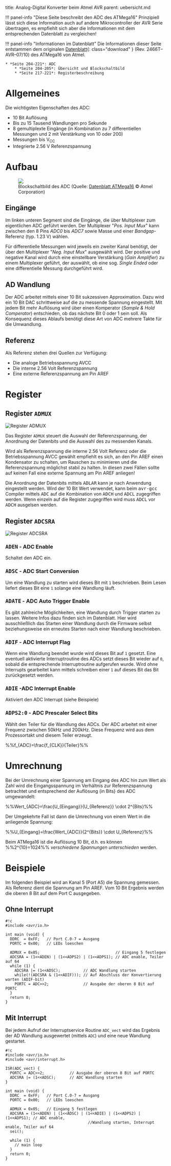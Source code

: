 title: Analog-Digital Konverter beim Atmel AVR
parent: uebersicht.md

!!! panel-info "Diese Seite beschreibt den ADC des ATMega16"
    Prinzipiell lässt sich diese Information auch auf andere Mikrocontroller der AVR Serie übertragen, es empfiehlt sich
    aber die Informationen mit dem entsprechenden Datenblatt zu vergleichen!

!!! panel-info "Informationen im Datenblatt"
    Die Informationen dieser Seite entstammen dem originalen [Datenblatt]({filename}atmel_atmega16.pdf){: class="download" }
    (Rev. 2466T–AVR–07/10) des ATMega16 von Atmel.

    * *Seite 204-221*: ADC
        * *Seite 204-205*: Übersicht und Blockschaltbild
        * *Seite 217-221*: Registerbeschreibung

# Allgemeines
Die wichtigsten Eigenschaften des ADC:

* 10 Bit Auflösung
* Bis zu 15 Tausend Wandlungen pro Sekunde
* 8 gemultiplexte Eingänge (in Kombination zu 7 differentiellen Messungen und 2 mit Verstärkung von 10 oder 200)
* Messungen bis V<sub>CC</sub>
* Integrierte 2.56 V Referenzspannung

# Aufbau
<figure><img src="{filename}avr_adc.svg"><figcaption>Blockschaltbild des ADC (Quelle: <a href="http://www.atmel.com/images/doc2466.pdf">Datenblatt ATMega16</a> &copy; Atmel Corporation)</figcaption></figure>

## Eingänge
Im linken unteren Segment sind die Eingänge, die über Multiplexer zum eigentlichen ADC geführt werden. Der Multiplexer "*Pos. Input Mux*" kann zwischen den 8 Pins *ADC0* bis *ADC7* sowie Masse und einer *Bandgap*-Referenz (typ. 1.23 V) wählen.

Für differentielle Messungen wird jeweils ein zweiter Kanal benötigt, der über den Multiplexer "*Neg. Input Mux*" ausgewählt wird. Der positive und negative Kanal wird durch eine einstellbare Verstärkung (*Gain Amplifier*) zu einem Multiplexer geführt, der auswählt, ob eine sog. *Single Ended* oder eine differentielle Messung durchgeführt wird.

## AD Wandlung
Der ADC arbeitet mittels einer 10 Bit sukzessiven Approximation. Dazu wird ein 10 Bit DAC schrittweise auf die zu messende Spannung eingestellt. Mit jedem Bit mehr Auflösung wird über einen Komperator (*Sample & Hold Comperator*) entschieden, ob das nächste Bit 0 oder 1 sein soll. Als Konsequenz dieses Ablaufs benötigt diese Art von ADC mehrere Takte für die Umwandlung.

## Referenz
Als Referenz stehen drei Quellen zur Verfügung:

* Die analoge Betriebsspannung AVCC
* Die interne 2.56 Volt Referenzspannung
* Eine externe Referenzspannung am Pin AREF

# Register
## Register `ADMUX`

![Register ADMUX]({filename}avr_adc_admux.svg)

Das Register `ADMUX` steuert die Auswahl der Referenzspannung, der Anordnung der Datenbits und die Auswahl des zu messenden Kanals.

Wird als Referenzspannung die interne 2.56 Volt Referenz oder die Betriebsspannung AVCC gewählt empfiehlt es sich, an den Pin AREF einen Kondensator zu schalten, um Rauschen zu minimieren und die Referenzspannung möglichst stabil zu halten. In diesen zwei Fällen sollte auf keinen Fall eine externe Spannung am Pin AREF anliegen!

Die Anordnung der Datenbits mittels <samp>ADLAR</samp> kann je nach Anwendung eingestellt werden. Wird der 10 Bit Wert verwendet, kann beim <samp>avr-gcc</samp> Compiler mittels <samp>ADC</samp> auf die Kombination von <samp>ADCH</samp> und <samp>ADCL</samp> zugegriffen werden. Wenn einzeln auf die Register zugegriffen wird muss <samp>ADCL</samp> vor <samp>ADCH</samp> ausgelsen werden.

## Register `ADCSRA`

![Register ADCSRA]({filename}avr_adc_adcsra.svg)

### <samp>ADEN</samp> - ADC Enable

Schaltet den ADC ein.

### <samp>ADSC</samp> - ADC Start Conversion

Um eine Wandlung zu starten wird dieses Bit mit `1` beschrieben. Beim Lesen liefert dieses Bit eine `1` solange eine Wandlung läuft.

### <samp>ADATE</samp> - ADC Auto Trigger Enable

Es gibt zahlreiche Möglichkeiten, eine Wandlung durch Trigger starten zu lassen. Weitere Infos dazu finden sich im Datenblatt. Hier wird ausschließlich das Starten einer Wandlung durch die Firmware selbst beziehungsweise ein erneutes Starten nach einer Wandlung beschrieben.

### <samp>ADIF</samp> - ADC Interrupt Flag

Wenn eine Wandlung beendet wurde wird dieses Bit auf `1` gesetzt. Eine eventuell aktivierte Interruptroutine des ADCs setzt dieses Bit wieder auf `0`, sobald die entsprechende Interruptroutine aufgerufen wurde. Wird ohne Interrupts gearbeitet kann mittels schreiben einer `1` auf dieses Bit das Bit zurückgesetzt werden.

### <samp>ADIE</samp> -ADC Interrupt Enable

Aktiviert den ADC Interrupt (siehe Beispiele)

### <samp>ADPS2:0</samp> - ADC Prescaler Select Bits

Wählt den Teiler für die Wandlung des ADCs. Der ADC arbeitet mit einer Frequenz zwischen 50kHz und 200kHz. Diese Frequenz wird aus dem Prozessortakt und diesem Teiler erzeugt.

%%f_{ADC}=\frac{f_{CLK}}{Teiler}%%

# Umrechnung

Bei der Umrechnung einer Spannung am Eingang des ADC hin zum Wert als Zahl wird die Eingangsspannung im Verhältnis zur
Referenzspannung betrachtet und entsprechend der Auflösung (in Bits} des ADC umgewandelt:

%%Wert_{ADC}=\frac{U_{Eingang}}{U_{Referenz}} \cdot 2^{Bits}%%

Der Umgekehrte Fall ist dann die Umrechnung von einem Wert in die anliegende Spannung:

%%U_{Eingang}=\frac{Wert_{ADC}}{2^{Bits}} \cdot U_{Referenz}%%

Beim ATMega16 ist die Auflösung 10 Bit, d.h. es können %%2^{10}=1024%% *verschiedene Spannungen unterschieden* werden.

# Beispiele
Im folgenden Beispiel wird an Kanal 5 (Port A5) die Spannung gemessen. Als Referenz dient die Spannung am Pin AREF. Vom
10 Bit Ergebnis werden die oberen 8 Bit auf dem Port C ausgegeben.

## Ohne Interrupt

    #!c
    #include <avr/io.h>

    int main (void) {
      DDRC  = 0xFF;   // Port C.0-7 = Ausgang
      PORTC = 0x00;   // LEDs loeschen

      ADMUX = 0x05;                                 // Eingang 5 festlegen
      ADCSRA = (1<<ADEN) | (1<<ADPS2) | (1<<ADPS1); // ADC enable, Teiler auf 64
      while (1) {
        ADCSRA |= (1<<ADSC);          // ADC Wandlung starten
        while(!(ADCSRA & (1<<ADIF))); // Auf Abschluss der Konvertierung warten (ADIF-bit)
        PORTC = ADC>>2;               // Ausgabe der oberen 8 Bit auf PORTC
      }
      return 0;
    }

## Mit Interrupt
Bei jedem Aufruf der Interruptservice Routine `ADC_vect` wird das Ergebnis der AD Wandlung ausgewertet (mittels `ADC`) und
eine neue Wandlung gestartet.

    #!c
    #include <avr/io.h>
    #include <avr/interrupt.h>

    ISR(ADC_vect) {
      PORTC = ADC>>2;           // Ausgabe der oberen 8 Bit auf PORTC
      ADCSRA |= (1<<ADSC);      // ADC Wandlung starten
    }

    int main (void) {
      DDRC  = 0xFF;   // Port C.0-7 = Ausgang
      PORTC = 0x00;   // LEDs loeschen

      ADMUX = 0x05;   // Eingang 5 festlegen
      ADCSRA = (1<<ADEN) | (1<<ADSC) | (1<<ADIE) | (1<<ADPS2) | (1<<ADPS1); // ADC enable, 
                                        //Wandlung starten, Interrupt enable, Teiler auf 64
      sei();

      while (1) {
        // main loop
      }
      return 0;
    }
